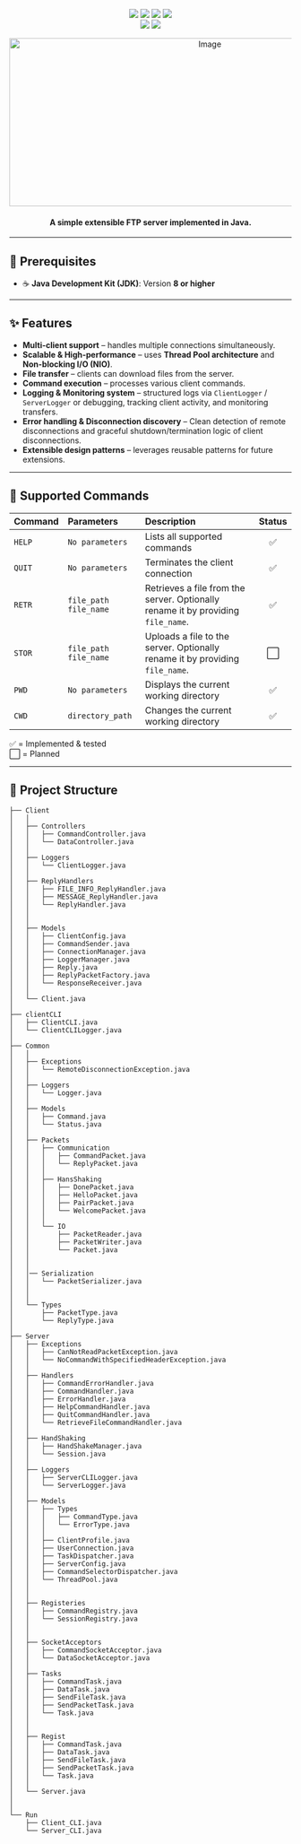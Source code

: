 <p align="center">
  <img src='https://img.shields.io/badge/Java-8%2B-blue?logo=java&logoColor=white' />
  <img src='https://img.shields.io/badge/build-passing-brightgreen' />
  <img src='https://img.shields.io/badge/license-MIT-yellow' />
  <img src='https://img.shields.io/github/issues/makaty95/ftp-server' /> <br>
  <img src='https://img.shields.io/github/stars/makaty95/ftp-server?style=social' />
  <img src='https://img.shields.io/github/forks/makaty95/ftp-server?style=social' />


</p>

<p align="center">
  <img width="700" height="300" alt="Image" src="https://github.com/user-attachments/assets/c3fb5f79-b2fd-4501-b7ba-3f31ce5b036d" />
</p>

<h4 align='center'> A simple extensible FTP server implemented in Java. </h4>



---

## 📌 Prerequisites
- ☕ **Java Development Kit (JDK)**: Version **8 or higher**

---

## ✨ Features
-  **Multi-client support** – handles multiple connections simultaneously.
-  **Scalable & High-performance** – uses **Thread Pool architecture** and **Non-blocking I/O (NIO)**.
-  **File transfer** – clients can download files from the server.
- **Command execution** – processes various client commands.
-  **Logging & Monitoring system** – structured logs via `ClientLogger` / `ServerLogger` or debugging, tracking client activity, and monitoring transfers.
-  **Error handling & Disconnection discovery** – Clean detection of remote disconnections and graceful shutdown/termination logic of client disconnections.
-  **Extensible design patterns** – leverages reusable patterns for future extensions.

---

## 📜 Supported Commands

| Command | Parameters               | Description                                                                                                               | Status |
|:--------|:-------------------------|:--------------------------------------------------------------------------------------------------------------------------|:------:|
| `HELP`  | `No parameters`          | Lists all supported commands                                                                                              | ✅ |
| `QUIT`  | `No parameters`          | Terminates the client connection                                                                                          | ✅ |
| `RETR`  | `file_path` `file_name`  | Retrieves a file from the server. Optionally rename it by providing `file_name`.                                          | ✅ |
| `STOR`  | `file_path` `file_name`  | Uploads a file to the server. Optionally rename it by providing `file_name`.                                              | ⬜ |
| `PWD`   | `No parameters`          | Displays the current working directory                                                                                    | ✅ |
| `CWD`   | `directory_path`         | Changes the current working directory                                                                                     | ✅ |

✅ = Implemented & tested  
⬜ = Planned

---

## 📂 Project Structure
```plaintext
├── Client
│   │
│   ├── Controllers
│   │   ├── CommandController.java
│   │   └── DataController.java
│   │
│   ├── Loggers
│   │   └── ClientLogger.java
│   │
│   ├── ReplyHandlers
│   │   ├── FILE_INFO_ReplyHandler.java
│   │   ├── MESSAGE_ReplyHandler.java
│   │   └── ReplyHandler.java  
│   │ 
│   │        
│   ├── Models
│   │   ├── ClientConfig.java
│   │   ├── CommandSender.java
│   │   ├── ConnectionManager.java
│   │   ├── LoggerManager.java
│   │   ├── Reply.java
│   │   ├── ReplyPacketFactory.java
│   │   └── ResponseReceiver.java
│   │
│   └── Client.java
│
├── clientCLI
│   ├── ClientCLI.java
│   └── ClientCLILogger.java
│
├── Common
│   │
│   ├── Exceptions
│   │   └── RemoteDisconnectionException.java
│   │
│   ├── Loggers
│   │   └── Logger.java
│   │
│   ├── Models
│   │   ├── Command.java
│   │   └── Status.java
│   │
│   ├── Packets
│   │   ├── Communication
│   │   │   ├── CommandPacket.java
│   │   │   └── ReplyPacket.java
│   │   │
│   │   ├── HansShaking
│   │   │   ├── DonePacket.java
│   │   │   ├── HelloPacket.java
│   │   │   ├── PairPacket.java
│   │   │   └── WelcomePacket.java
│   │   │
│   │   └── IO
│   │       ├── PacketReader.java
│   │       ├── PacketWriter.java
│   │       └── Packet.java
│   │   
│   │   
│   │── Serialization
│   │   └── PacketSerializer.java
│   │
│   │
│   └── Types
│       ├── PacketType.java
│       └── ReplyType.java
│    
├── Server
│   ├── Exceptions
│   │   ├── CanNotReadPacketException.java
│   │   └── NoCommandWithSpecifiedHeaderException.java
│   │
│   ├── Handlers
│   │   ├── CommandErrorHandler.java
│   │   ├── CommandHandler.java
│   │   ├── ErrorHandler.java
│   │   ├── HelpCommandHandler.java
│   │   ├── QuitCommandHandler.java
│   │   └── RetrieveFileCommandHandler.java
│   │
│   ├── HandShaking
│   │   ├── HandShakeManager.java
│   │   └── Session.java
│   │
│   ├── Loggers
│   │   ├── ServerCLILogger.java
│   │   └── ServerLogger.java
│   │
│   ├── Models
│   │   ├── Types
│   │   │   ├── CommandType.java
│   │   │   └── ErrorType.java
│   │   │
│   │   ├── ClientProfile.java
│   │   ├── UserConnection.java
│   │   ├── TaskDispatcher.java
│   │   ├── ServerConfig.java
│   │   ├── CommandSelectorDispatcher.java
│   │   └── ThreadPool.java
│   │
│   │
│   ├── Registeries
│   │   ├── CommandRegistry.java
│   │   └── SessionRegistry.java
│   │
│   │
│   ├── SocketAcceptors
│   │   ├── CommandSocketAcceptor.java
│   │   └── DataSocketAcceptor.java
│   │
│   ├── Tasks
│   │   ├── CommandTask.java
│   │   ├── DataTask.java
│   │   ├── SendFileTask.java
│   │   ├── SendPacketTask.java
│   │   └── Task.java
│   │
│   │
│   ├── Regist
│   │   ├── CommandTask.java
│   │   ├── DataTask.java
│   │   ├── SendFileTask.java
│   │   ├── SendPacketTask.java
│   │   └── Task.java
│   │
│   └── Server.java
│
│
└── Run
    ├── Client_CLI.java
    └── Server_CLI.java

```